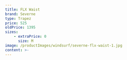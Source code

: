 ```yaml
---
title: FLX Waist
brand: Severne
type: Trapez
price: 525
oldPrice: 1395
sizes:
    - extraPrice: 0
      size: M
image: /productImages/windsurf/severne-flx-waist-1.jpg
content: >-
---
```

